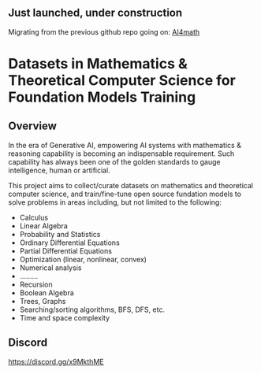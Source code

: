 ## Just launched, under construction
Migrating from the previous github repo going on: [AI4math](https://github.com/henryj18/AI4Math)

# Datasets in Mathematics & Theoretical Computer Science for Foundation Models Training
## Overview
In the era of Generative AI, empowering AI systems with mathematics & reasoning capability is becoming an indispensable requirement. Such capability has always been one of the golden standards to gauge intelligence, human or artificial.

This project aims to collect/curate datasets on mathematics and theoretical computer science, and train/fine-tune open source fundation models to solve problems in areas including, but not limited to the following:

- Calculus
- Linear Algebra
- Probability and Statistics
- Ordinary Differential Equations
- Partial Differential Equations
- Optimization (linear, nonlinear, convex)
- Numerical analysis
- .........
- Recursion
- Boolean Algebra
- Trees, Graphs
- Searching/sorting algorithms, BFS, DFS, etc.
- Time and space complexity

## Discord
https://discord.gg/x9MkthME
